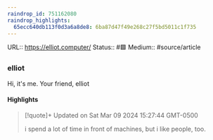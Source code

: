 ```yaml
---
raindrop_id: 751162080
raindrop_highlights:
  65ecc640db113f0d3a6a8de8: 6ba87d47f49e268c27f5bd5011c1f735
---
```


URL:: https://elliot.computer/
Status:: #🟩
Medium:: #source/article


### elliot

Hi, it&#39;s me. Your friend, elliot

#### Highlights

> [!quote]+ Updated on Sat Mar 09 2024 15:27:44 GMT-0500
>
> i spend a lot of time in front of machines, but i like people, too.
